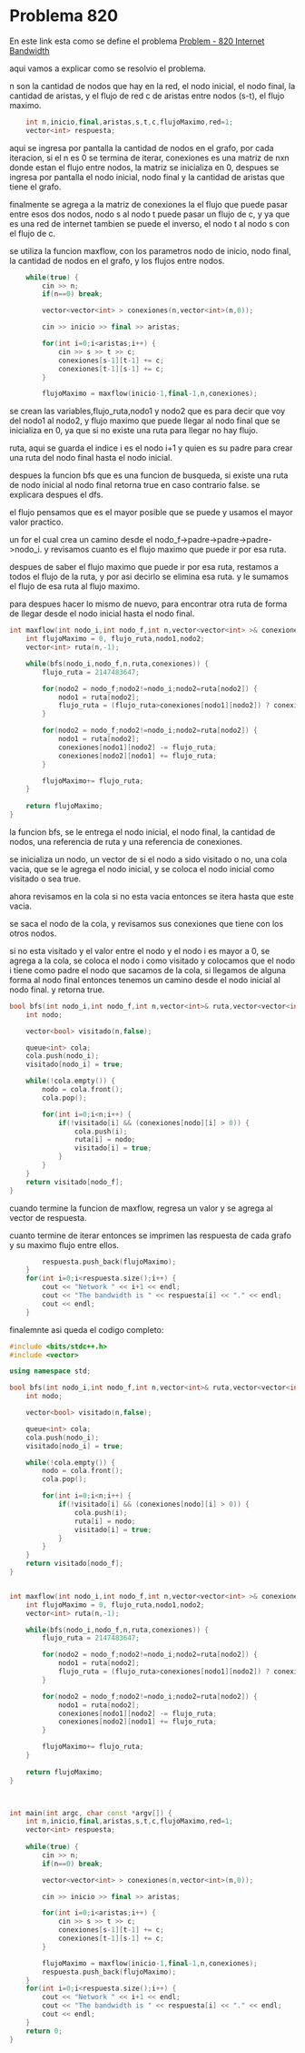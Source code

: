 # Problema 820

En este link esta como se define el problema [Problem - 820 Internet Bandwidth](https://onlinejudge.org/index.php?option=com_onlinejudge&Itemid=8&page=show_problem&problem=761 "Internet Bandwidth")  

aqui vamos a explicar como se resolvio el problema.  

n son la cantidad de nodos que hay en la red, el nodo inicial, el nodo final, la cantidad de aristas, y el flujo de red c de aristas entre nodos (s-t), el flujo maximo.
```cpp
	int n,inicio,final,aristas,s,t,c,flujoMaximo,red=1;	
	vector<int> respuesta;
```
aqui se ingresa por pantalla la cantidad de nodos en el grafo, por cada iteracion, si el n es 0 se termina de iterar, conexiones es una matriz de nxn donde estan el flujo entre nodos, la matriz se inicializa en 0, despues se ingresa por pantalla el nodo inicial, nodo final y la cantidad de aristas que tiene el grafo.  

finalmente se agrega a la matriz de conexiones la el flujo que puede pasar entre esos dos nodos, nodo s al nodo t puede pasar un flujo de c, y ya que es una red de internet tambien se puede el inverso, el nodo t al nodo s con el flujo de c.  

se utiliza la funcion maxflow, con los parametros nodo de inicio, nodo final, la cantidad de nodos en el grafo, y los flujos entre nodos.  
```cpp
	while(true) {
		cin >> n;
		if(n==0) break;

		vector<vector<int> > conexiones(n,vector<int>(n,0));

		cin >> inicio >> final >> aristas;

		for(int i=0;i<aristas;i++) {
			cin >> s >> t >> c;
			conexiones[s-1][t-1] += c;
			conexiones[t-1][s-1] += c;
		}

		flujoMaximo = maxflow(inicio-1,final-1,n,conexiones);
```
se crean las variables,flujo_ruta,nodo1 y nodo2 que es para decir que voy del nodo1 al nodo2, y flujo maximo que puede llegar al nodo final que se inicializa en 0, ya que si no existe una ruta para llegar no hay flujo.  

ruta, aqui se guarda el indice i es el nodo i+1 y quien es su padre para crear una ruta del nodo final hasta el nodo inicial.  

despues la funcion bfs que es una funcion de busqueda, si existe una ruta de nodo inicial al nodo final retorna true en caso contrario false. se explicara despues el dfs.  

el flujo pensamos que es el mayor posible que se puede y usamos el mayor valor practico.  

un for el cual crea un camino desde el nodo_f->padre->padre->padre->nodo_i. y revisamos cuanto es el flujo maximo que puede ir por esa ruta.  

despues de saber el flujo maximo que puede ir por esa ruta, restamos a todos el flujo de la ruta, y por asi decirlo se elimina esa ruta. y le sumamos el flujo de esa ruta al flujo maximo.  

para despues hacer lo mismo de nuevo, para encontrar otra ruta de forma de llegar desde el nodo inicial hasta el nodo final.  
```cpp
int maxflow(int nodo_i,int nodo_f,int n,vector<vector<int> >& conexiones){
	int flujoMaximo = 0, flujo_ruta,nodo1,nodo2;
	vector<int> ruta(n,-1);

	while(bfs(nodo_i,nodo_f,n,ruta,conexiones)) {
		flujo_ruta = 2147483647;

		for(nodo2 = nodo_f;nodo2!=nodo_i;nodo2=ruta[nodo2]) {
			nodo1 = ruta[nodo2];
			flujo_ruta = (flujo_ruta>conexiones[nodo1][nodo2]) ? conexiones[nodo1][nodo2] : flujo_ruta;
		}

		for(nodo2 = nodo_f;nodo2!=nodo_i;nodo2=ruta[nodo2]) {
			nodo1 = ruta[nodo2];
			conexiones[nodo1][nodo2] -= flujo_ruta;
			conexiones[nodo2][nodo1] += flujo_ruta;
		}

		flujoMaximo+= flujo_ruta;
	}
	
	return flujoMaximo;
}
```
la funcion bfs, se le entrega el nodo inicial, el nodo final, la cantidad de nodos, una referencia de ruta y una referencia de conexiones.  

se inicializa un nodo, un vector de si el nodo a sido visitado o no, una cola vacia, que se le agrega el nodo inicial, y se coloca el nodo inicial como visitado o sea true.  

ahora revisamos en la cola si no esta vacia entonces se itera hasta que este vacia.  

se saca el nodo de la cola, y revisamos sus conexiones que tiene con los otros nodos.  

si no esta visitado y el valor entre el nodo y el nodo i es mayor a 0, se agrega a la cola, se coloca el nodo i como visitado y colocamos que el nodo i tiene como padre el nodo que sacamos de la cola, si llegamos de alguna forma al nodo final entonces tenemos un camino desde el nodo inicial al nodo final. y retorna true.  
```cpp
bool bfs(int nodo_i,int nodo_f,int n,vector<int>& ruta,vector<vector<int> >& conexiones) {
	int nodo;

	vector<bool> visitado(n,false);

	queue<int> cola;
	cola.push(nodo_i);
	visitado[nodo_i] = true;

	while(!cola.empty()) {
		nodo = cola.front();
		cola.pop();

		for(int i=0;i<n;i++) {
			if(!visitado[i] && (conexiones[nodo][i] > 0)) {
				cola.push(i);
				ruta[i] = nodo;
				visitado[i] = true;
			}
		}
	}
	return visitado[nodo_f];
}
```
cuando termine la funcion de maxflow, regresa un valor y se agrega al vector de respuesta.  

cuanto termine de iterar entonces se imprimen las respuesta de cada grafo y su maximo flujo entre ellos.  
```cpp
		respuesta.push_back(flujoMaximo);
	}
	for(int i=0;i<respuesta.size();i++) {
		cout << "Network " << i+1 << endl;
		cout << "The bandwidth is " << respuesta[i] << "." << endl;
		cout << endl;
	}
```
finalemnte asi queda el codigo completo:  

```cpp
#include <bits/stdc++.h>
#include <vector>

using namespace std;

bool bfs(int nodo_i,int nodo_f,int n,vector<int>& ruta,vector<vector<int> >& conexiones) {
	int nodo;

	vector<bool> visitado(n,false);

	queue<int> cola;
	cola.push(nodo_i);
	visitado[nodo_i] = true;

	while(!cola.empty()) {
		nodo = cola.front();
		cola.pop();

		for(int i=0;i<n;i++) {
			if(!visitado[i] && (conexiones[nodo][i] > 0)) {
				cola.push(i);
				ruta[i] = nodo;
				visitado[i] = true;
			}
		}
	}
	return visitado[nodo_f];
}


int maxflow(int nodo_i,int nodo_f,int n,vector<vector<int> >& conexiones){
	int flujoMaximo = 0, flujo_ruta,nodo1,nodo2;
	vector<int> ruta(n,-1);

	while(bfs(nodo_i,nodo_f,n,ruta,conexiones)) {
		flujo_ruta = 2147483647;

		for(nodo2 = nodo_f;nodo2!=nodo_i;nodo2=ruta[nodo2]) {
			nodo1 = ruta[nodo2];
			flujo_ruta = (flujo_ruta>conexiones[nodo1][nodo2]) ? conexiones[nodo1][nodo2] : flujo_ruta;
		}

		for(nodo2 = nodo_f;nodo2!=nodo_i;nodo2=ruta[nodo2]) {
			nodo1 = ruta[nodo2];
			conexiones[nodo1][nodo2] -= flujo_ruta;
			conexiones[nodo2][nodo1] += flujo_ruta;
		}

		flujoMaximo+= flujo_ruta;
	}
	
	return flujoMaximo;
}



int main(int argc, char const *argv[]) {
	int n,inicio,final,aristas,s,t,c,flujoMaximo,red=1;	
	vector<int> respuesta;
	
	while(true) {
		cin >> n;
		if(n==0) break;

		vector<vector<int> > conexiones(n,vector<int>(n,0));

		cin >> inicio >> final >> aristas;

		for(int i=0;i<aristas;i++) {
			cin >> s >> t >> c;
			conexiones[s-1][t-1] += c;
			conexiones[t-1][s-1] += c;
		}

		flujoMaximo = maxflow(inicio-1,final-1,n,conexiones);
		respuesta.push_back(flujoMaximo);
	}
	for(int i=0;i<respuesta.size();i++) {
		cout << "Network " << i+1 << endl;
		cout << "The bandwidth is " << respuesta[i] << "." << endl;
		cout << endl;
	}
	return 0;
}
```